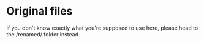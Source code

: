 # Original files

If you don't know exactly what you're supposed to use here, please head to the /renamed/ folder instead.